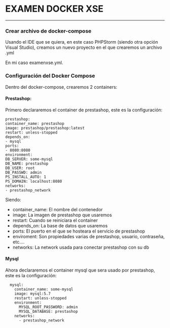 # EXAMEN DOCKER XSE

---

### Crear archivo de docker-compose

Usando el IDE que se quiera, en este caso PHPStorm
(siendo otra opción Visual Studio), creamos un nuevo proyecto
en el que crearemos un archivo .yml

En mi caso examenxse.yml.

### Configuración del Docker Compose

Dentro del docker-compose, crearemos 2 containers:

#### Prestashop:

Primero declararemos el container de prestashop, 
este es la configuración:

```
prestashop:
container_name: prestashop
image: prestashop/prestashop:latest
restart: unless-stopped
depends_on:
- mysql
ports:
- 8080:8080
environment:
DB_SERVER: some-mysql
DB_NAME: prestashop
DB_USER: root
DB_PASSWD: admin
PS_INSTALL_AUTO: 1
PS_DOMAIN: localhost:8080
networks:
- prestashop_network
```

Siendo:

 - container_name: El nombre del contenedor
 - image: La imagen de prestashop que usaremos
 - restart: Cuando se reiniciara el container
 - depends_on: La base de datos que usaremos
 - ports: El puerto en el que se hosteara el servicio de prestashop
 - enviroment: Son propiedades varias de prestashop, usuario, contraseña, etc....
 - networks: La network usada para conectar prestashop con su db

#### Mysql

Ahora declararemos el container mysql que sera usado por prestashop,
este es la configuración:

```
  mysql:
    container_name: some-mysql
    image: mysql:5.7
    restart: unless-stopped
    environment:
      MYSQL_ROOT_PASSWORD: admin
      MYSQL_DATABASE: prestashop
    networks:
      - prestashop_network
```